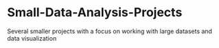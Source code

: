 # Small-Data-Analysis-Projects
Several smaller projects with a focus on working with large datasets and data visualization
